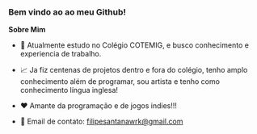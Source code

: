 ### Bem vindo ao ao meu Github!

**Sobre Mim**

- 💼 Atualmente estudo no Colégio COTEMIG, e busco conhecimento e experiencia de trabalho.

- 📈 Ja fiz centenas de projetos dentro e fora do colégio, tenho amplo conhecimento além de programar, sou artista e tenho como conhecimento língua inglesa!

- ❤️ Amante da programação e de jogos indies!!!

- 💬 Email de contato: filipesantanawrk@gmail.com


